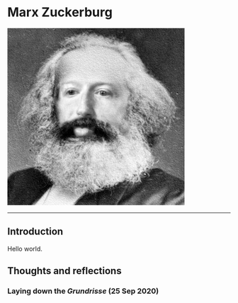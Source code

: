 # Marx Zuckerburg

![](assets/mz.jpg)

-----

## Introduction

Hello world.

## Thoughts and reflections

### Laying down the *Grundrisse* (25 Sep 2020)


